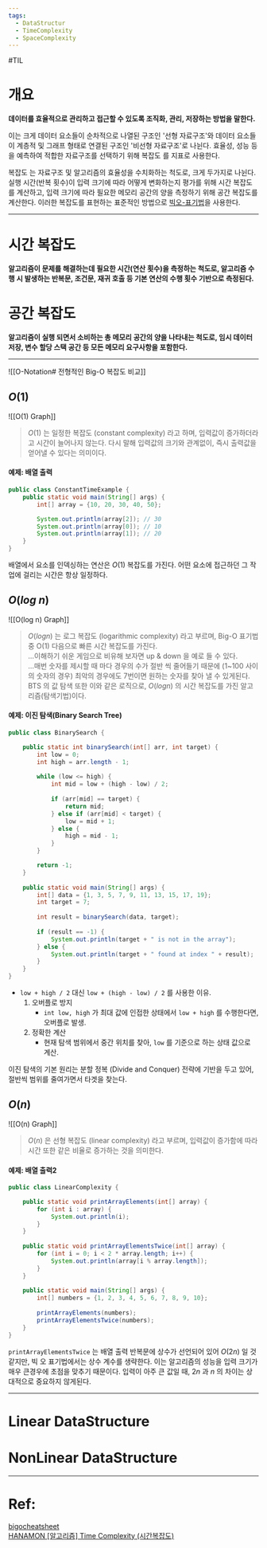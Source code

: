 ```yaml
---
tags:  
  - DataStructur
  - TimeComplexity
  - SpaceComplexity
---
```

#TIL 

# 개요
**데이터를 효율적으로 관리하고 접근할 수 있도록 조직화, 관리, 저장하는 방법을 말한다.**   

이는 크게 데이터 요소들이 순차적으로 나열된 구조인 '선형 자료구조'와 데이터 요소들이 계층적 및 그래프 형태로 연결된 구조인 '비선형 자료구조'로 나뉜다. 효율성, 성능 등을 예측하여 적합한 자료구조를 선택하기 위해 복잡도 를 지표로 사용한다.

복잡도 는 자료구조 및 알고리즘의 효율성을 수치화하는 척도로, 크게 두가지로 나뉜다.  
실행 시간(반복 횟수)이 입력 크기에 따라 어떻게 변화하는지 평가를 위해 시간 복잡도를 계산하고, 입력 크기에 따라 필요한 메모리 공간의 양을 측정하기 위해 공간 복잡도를 계산한다. 이러한 복잡도를 표현하는 표준적인 방법으로 [빅오-표기법](O-Notation.md)을 사용한다.
***
# 시간 복잡도
**알고리즘이 문제를 해결하는데 필요한 시간(연산 횟수)을 측정하는 척도로, 알고리즘 수행 시 발생하는 반복문, 조건문, 재귀 호출 등 기본 연산의 수행 횟수 기반으로 측정된다.**
# 공간 복잡도
**알고리즘이 실행 되면서 소비하는 총 메모리 공간의 양을 나타내는 척도로, 임시 데이터 저장, 변수 할당 스택 공간 등 모든 메모리 요구사항을 포함한다.**
***
![[O-Notation# 전형적인 Big-O 복잡도 비교]]
## $O(1)$
![[O(1) Graph]]
> $O(1)$ 는 일정한 복잡도 (constant complexity) 라고 하며, 입력값이 증가하더라고 시간이 늘어나지 않는다.
> 다시 말해 입력값의 크기와 관계없이, 즉시 출력값을 얻어낼 수 있다는 의미이다.
#### 예제: 배열 출력
```java
public class ConstantTimeExample {
	public static void main(String[] args) {
		int[] array = {10, 20, 30, 40, 50};

		System.out.println(array[2]); // 30
		System.out.println(array[0]); // 10
		System.out.println(array[1]); // 20
	}
}
```
배열에서 요소를 인덱싱하는 연산은 $O(1)$ 복잡도를 가진다. 어떤 요소에 접근하던 그 작업에 걸리는 시간은 항상 일정하다.
## $O(log\ n)$
![[O(log n) Graph]]
> $O(log n)$ 는 로그 복잡도 (logarithmic complexity) 라고 부르며, Big-O 표기법 중 O(1) 다음으로 빠른 시간 복잡도를 가진다.  
> ...이해하기 쉬운 게임으로 비유해 보자면 up & down 을 예로 들 수 있다.  
> ...매번 숫자를 제시할 때 마다 경우의 수가 절반 씩 줄어들기 때문에 (1~100 사이의 숫자의 경우) 최악의 경우에도 7번이면 원하는 숫자를 찾아 낼 수 있게된다.  
> BTS 의 값 탐색 또한 이와 같은 로직으로, $O(log n)$ 의 시간 복잡도를 가진 알고리즘(탐색기법)이다.
#### 예제: 이진 탐색(Binary Search Tree)
```java
public class BinarySearch {

	public static int binarySearch(int[] arr, int target) {
		int low = 0; 
		int high = arr.length - 1;
	
		while (low <= high) {
			int mid = low + (high - low) / 2;
	
			if (arr[mid] == target) {	
				return mid; 
			} else if (arr[mid] < target) {
				low = mid + 1; 
			} else {
				high = mid - 1; 
			}
		}

		return -1;
	}
	
	public static void main(String[] args) {
		int[] data = {1, 3, 5, 7, 9, 11, 13, 15, 17, 19};	
		int target = 7;
	
		int result = binarySearch(data, target);
	
		if (result == -1) {
			System.out.println(target + " is not in the array");
		} else {
			System.out.println(target + " found at index " + result);
		}
	}
}
```
* `low + high / 2`  대신  `low + (high - low) / 2` 를 사용한 이유.
	1.  오버플로 방지
		* `int low, high` 가 최대 값에 인접한 상태에서  `low + high`  를 수행한다면, 오버플로 발생.
	2. 정확한 계산
		* 현재 탐색 범위에서 중간 위치를 찾아, `low` 를 기준으로 하는 상태 값으로 계산.

이진 탐색의 기본 원리는 분할 정복 (Divide and Conquer) 전략에 기반을 두고 있어, 절반씩 범위를 줄여가면서 타겟을 찾는다.
## $O(n)$
![[O(n) Graph]]
>$O(n)$ 은 선형 복잡도 (linear complexity) 라고 부르며, 입력값이 증가함에 따라 시간 또한 같은 비율로 증가하는 것을 의미한다.
#### 예제: 배열 출력2
```java
public class LinearComplexity {

	public static void printArrayElements(int[] array) {
        for (int i : array) {
            System.out.println(i);
        }
	}
	
	public static void printArrayElementsTwice(int[] array) {
		for (int i = 0; i < 2 * array.length; i++) {
			System.out.println(array[i % array.length]);
		}
	}
	
	public static void main(String[] args) {
		int[] numbers = {1, 2, 3, 4, 5, 6, 7, 8, 9, 10};
		
		printArrayElements(numbers);
		printArrayElementsTwice(numbers);
	}
}
```
`printArrayElementsTwice` 는 배열 출력 반복문에 상수가 선언되어 있어 $O(2n)$ 일 것 같지만, 빅 오 표기법에서는 상수 계수를 생략한다. 이는 알고리즘의 성능을 입력 크기가 매우 큰경우에 초점을 맞추기 때문이다. 
입력이 아주 큰 값일 때, $2n$ 과 $n$ 의 차이는 상대적으로 중요하지 않게된다.

***
# Linear DataStructure
# NonLinear DataStructure
***
# Ref:  
[bigocheatsheet](https://www.bigocheatsheet.com/)   
[HANAMON [알고리즘] Time Complexity (시간복잡도)](https://hanamon.kr/%EC%95%8C%EA%B3%A0%EB%A6%AC%EC%A6%98-time-complexity-%EC%8B%9C%EA%B0%84-%EB%B3%B5%EC%9E%A1%EB%8F%84/)